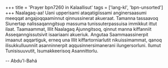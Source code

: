 +++
title = 'Prayer bpn7260 in Kalaallisut'
tags = ['lang-kl', 'bpn-unsorted']
+++
Naalagaq-aa! Uani upperisami ataqatigiissami anginersaasumi meeqqat angajoqqaaminnut qinnussinerat akueraat. Tamanna tassaavoq Siunertap nalissaqanngitsup massuma tunissuterpassuisa immikkut ittut ilaat. Taamaammat, Illit Naalagaq Ajunngitsoq, qinnut manna kiffanniit Asseqanngissutsivit isaariaani akueriuk. Angutaa Saammaassinerpit imaanut aqqartiguk, erneq una Illit kiffartorniarlutit nikuissimammat, qanoq ilisukkulluunniit asanninnerpit aqqusinnersimanerani ilungersorluni.
Ilumut Tunisisuuvutit, Isumakkeerisoq Asannittorlu.

-- Abdu'l-Bahá
